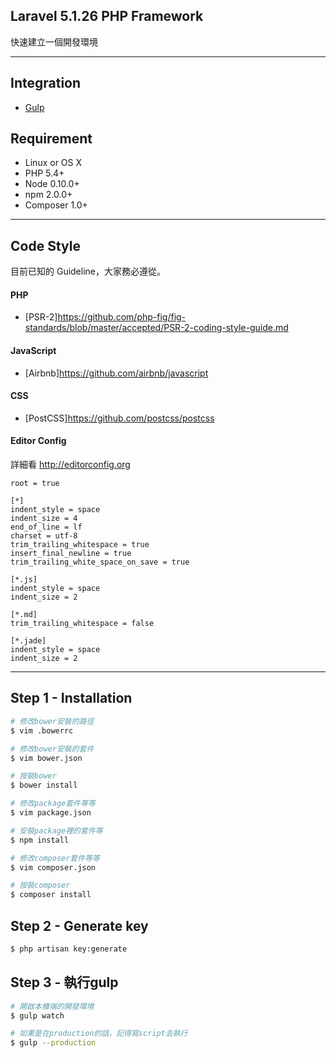 ## Laravel 5.1.26 PHP Framework

快速建立一個開發環境

----
## Integration

* [Gulp](http://gulpjs.com/)


## Requirement

* Linux or OS X
* PHP 5.4+
* Node 0.10.0+
* npm 2.0.0+
* Composer 1.0+

----
## Code Style

目前已知的 Guideline，大家務必遵從。


#### PHP
* [PSR-2]https://github.com/php-fig/fig-standards/blob/master/accepted/PSR-2-coding-style-guide.md


#### JavaScript
* [Airbnb]https://github.com/airbnb/javascript


#### CSS
* [PostCSS]https://github.com/postcss/postcss

#### Editor Config

詳細看 http://editorconfig.org

```
root = true

[*]
indent_style = space
indent_size = 4
end_of_line = lf
charset = utf-8
trim_trailing_whitespace = true
insert_final_newline = true
trim_trailing_white_space_on_save = true

[*.js]
indent_style = space
indent_size = 2

[*.md]
trim_trailing_whitespace = false

[*.jade]
indent_style = space
indent_size = 2
```

----
## Step 1 - Installation
```bash
# 修改bower安裝的路徑
$ vim .bowerrc

# 修改bower安裝的套件
$ vim bower.json

# 按裝bower
$ bower install

# 修改package套件等等
$ vim package.json

# 安裝package裡的套件等
$ npm install

# 修改composer套件等等
$ vim composer.json

# 按裝composer
$ composer install
```

## Step 2 - Generate key
```bash
$ php artisan key:generate
```

## Step 3 - 執行gulp
```bash
# 開啟本機端的開發環境
$ gulp watch

# 如果是在production的話，記得寫script去執行
$ gulp --production
```



